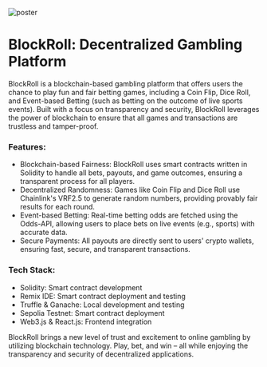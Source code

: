 
![poster](https://github.com/user-attachments/assets/7e6e8ead-5698-4d17-bf03-c45c91299811)
# BlockRoll: Decentralized Gambling Platform

BlockRoll is a blockchain-based gambling platform that offers users the chance to play fun and fair betting games, including a Coin Flip, Dice Roll, and Event-based Betting (such as betting on the outcome of live sports events). Built with a focus on transparency and security, BlockRoll leverages the power of blockchain to ensure that all games and transactions are trustless and tamper-proof.

### Features:
- Blockchain-based Fairness: BlockRoll uses smart contracts written in Solidity to handle all bets, payouts, and game outcomes, ensuring a transparent process for all players.
- Decentralized Randomness: Games like Coin Flip and Dice Roll use Chainlink's VRF2.5 to generate random numbers, providing provably fair results for each round.
- Event-based Betting: Real-time betting odds are fetched using the Odds-API, allowing users to place bets on live events (e.g., sports) with accurate data.
- Secure Payments: All payouts are directly sent to users' crypto wallets, ensuring fast, secure, and transparent transactions.

### Tech Stack:
- Solidity: Smart contract development
- Remix IDE: Smart contract deployment and testing
- Truffle & Ganache: Local development and testing
- Sepolia Testnet: Smart contract deployment
- Web3.js & React.js: Frontend integration

BlockRoll brings a new level of trust and excitement to online gambling by utilizing blockchain technology. Play, bet, and win – all while enjoying the transparency and security of decentralized applications.

